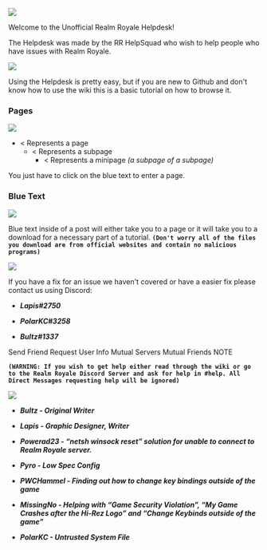 ![](https://i.imgur.com/UE6W8Y0.png)

Welcome to the Unofficial Realm Royale Helpdesk!

The Helpdesk was made by the RR HelpSquad who wish to help people who have issues with Realm Royale.

![](https://i.imgur.com/uilQdPp.png)

Using the Helpdesk is pretty easy, but if you are new to Github and don't know how to use the wiki this is a basic tutorial on how to browse it.

### Pages

![](https://i.imgur.com/6fULVyx.png)

* < Represents a page
   * < Represents a subpage
      * < Represents a minipage _(a subpage of a subpage)_

You just have to click on the blue text to enter a page.

### Blue Text

![](https://i.imgur.com/hfINOWw.png)

Blue text inside of a post will either take you to a page or it will take you to a download for a necessary part of a tutorial. **`(Don't worry all of the files you download are from official websites and contain no malicious programs)`**

![](https://i.imgur.com/PyL0rSG.png)

If you have a fix for an issue we haven't covered or have a easier fix please contact us using Discord:

* _**Lapis#2750**_

* _**PolarKC#3258**_

* _**Bultz#1337**_

Send Friend Request
User Info
Mutual Servers
Mutual Friends
NOTE


**`(WARNING: If you wish to get help either read through the wiki or go to the Realm Royale Discord Server and ask for help in #help. All Direct Messages requesting help will be ignored)`**

![](https://i.imgur.com/7a62T5W.png)

* _**Bultz - Original Writer**_

* _**Lapis - Graphic Designer, Writer**_

* _**Powerad23 - “netsh winsock reset” solution for unable to connect to Realm Royale server.**_

* _**Pyro - Low Spec Config**_

* _**PWCHammel - Finding out how to change key bindings outside of the game**_

* _**MissingNo - Helping with “Game Security Violation”, “My Game Crashes after the Hi-Rez Logo” and “Change Keybinds outside of the game”**_

* _**PolarKC - Untrusted System File**_




